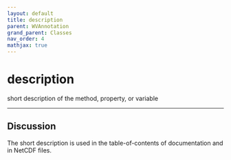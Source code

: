 ```yaml
---
layout: default
title: description
parent: WVAnnotation
grand_parent: Classes
nav_order: 4
mathjax: true
---
```


#  description

short description of the method, property, or variable


---

## Discussion

  The short description is used in the table-of-contents of
  documentation and in NetCDF files.
  
